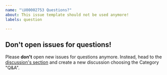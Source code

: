 ```yaml
---
name: "\U00002753 Questions?"
about: This issue template should not be used anymore!
labels: question

---
```


## Don't open issues for questions!

Please **don't** open new issues for questions anymore. Instead, head to the [discussion's section](https://github.com/corona-warn-app/cwa-website/discussions) and create a new discussion choosing the Category "Q&A".